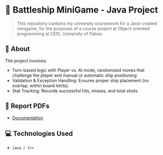 # 📌 Battleship MiniGame - Java Project
> This repository contains my university coursework for a Java-created minigame, for the purposes of a course project at Object-oriented programming at CEID, University of Patras.


## 📜 About
The project involves:

- Turn-based logic with Player vs. AI mode, randomized moves that challenge the player and manual or automatic ship positioning
- Validation & Exception Handling: Ensures proper ship placement (no overlap, within board limits).
- Stat Tracking: Records successful hits, misses, and total shots.


## 📑 Report PDFs
- [Documentation](https://github.com/alex-xiarchos/battleship/blob/main/Battleship%20Documentation.pdf)


## 💻 Technologies Used
- `Java / C++`
